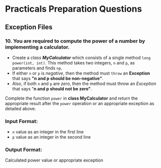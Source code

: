 # Practicals Preparation Questions
## **Exception Files**

### 10. You are required to compute the power of a number by implementing a calculator.

  - Create a *class **MyCalculator*** which consists of a single method `long power(int, int)`. This method takes two integers, `n` and `p`, as parameters and finds `np`.
  - If either `n` or `p` is *negative*, then the method must `throw` an **Exception** that says **"n and p should be non-negative"**.
  - Also, if both `n` and `p` are *zero*, then the method must throw an *Exception* that says "**n and p should not be zero"**.

Complete the function `power` in **class MyCalculator** and *return* the appropriate result after the `power` operation or an appropriate exception as detailed above.

### **Input Format:**
  - `n` value as an integer in the first line
  - `p` value as an integer in the second line

### **Output Format:**
Calculated power value or appropriate exception
